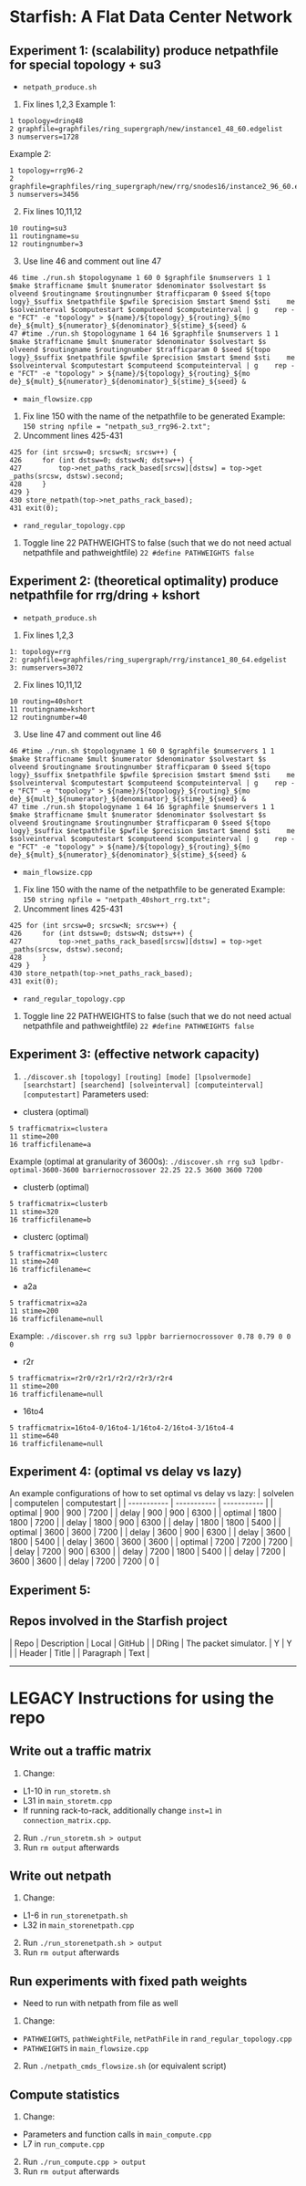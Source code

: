 # Starfish: A Flat Data Center Network

## Experiment 1: (scalability) produce netpathfile for special topology + su3
- `netpath_produce.sh`
1. Fix lines 1,2,3
Example 1:
```
1 topology=dring48
2 graphfile=graphfiles/ring_supergraph/new/instance1_48_60.edgelist
3 numservers=1728
```
Example 2:
```
1 topology=rrg96-2
2 graphfile=graphfiles/ring_supergraph/new/rrg/snodes16/instance2_96_60.edgelist
3 numservers=3456
```
2. Fix lines 10,11,12
```
10 routing=su3
11 routingname=su
12 routingnumber=3
```
3. Use line 46 and comment out line 47
```
46 time ./run.sh $topologyname 1 60 0 $graphfile $numservers 1 1     $make $trafficname $mult $numerator $denominator $solvestart $s    olveend $routingname $routingnumber $trafficparam 0 $seed ${topo    logy}_$suffix $netpathfile $pwfile $precision $mstart $mend $sti    me $solveinterval $computestart $computeend $computeinterval | g    rep -e "FCT" -e "topology" > ${name}/${topology}_${routing}_${mo    de}_${mult}_${numerator}_${denominator}_${stime}_${seed} &
47 #time ./run.sh $topologyname 1 64 16 $graphfile $numservers 1 1     $make $trafficname $mult $numerator $denominator $solvestart $s    olveend $routingname $routingnumber $trafficparam 0 $seed ${topo    logy}_$suffix $netpathfile $pwfile $precision $mstart $mend $sti    me $solveinterval $computestart $computeend $computeinterval | g    rep -e "FCT" -e "topology" > ${name}/${topology}_${routing}_${mo    de}_${mult}_${numerator}_${denominator}_${stime}_${seed} &
```
- `main_flowsize.cpp`
1. Fix line 150 with the name of the netpathfile to be generated
Example: `150 string npfile = "netpath_su3_rrg96-2.txt";`
2. Uncomment lines 425-431
```
425 for (int srcsw=0; srcsw<N; srcsw++) {
426     for (int dstsw=0; dstsw<N; dstsw++) {
427         top->net_paths_rack_based[srcsw][dstsw] = top->get    _paths(srcsw, dstsw).second;
428     }
429 }
430 store_netpath(top->net_paths_rack_based);
431 exit(0);
```
- `rand_regular_topology.cpp`
1. Toggle line 22 PATHWEIGHTS to false (such that we do not need actual netpathfile and pathweightfile)
`22 #define PATHWEIGHTS false`

## Experiment 2: (theoretical optimality) produce netpathfile for rrg/dring + kshort
- `netpath_produce.sh`
1. Fix lines 1,2,3
```
1: topology=rrg
2: graphfile=graphfiles/ring_supergraph/rrg/instance1_80_64.edgelist
3: numservers=3072
```
2. Fix lines 10,11,12
```
10 routing=40short
11 routingname=kshort
12 routingnumber=40
```
3. Use line 47 and comment out line 46
```
46 #time ./run.sh $topologyname 1 60 0 $graphfile $numservers 1 1     $make $trafficname $mult $numerator $denominator $solvestart $s    olveend $routingname $routingnumber $trafficparam 0 $seed ${topo    logy}_$suffix $netpathfile $pwfile $precision $mstart $mend $sti    me $solveinterval $computestart $computeend $computeinterval | g    rep -e "FCT" -e "topology" > ${name}/${topology}_${routing}_${mo    de}_${mult}_${numerator}_${denominator}_${stime}_${seed} &
47 time ./run.sh $topologyname 1 64 16 $graphfile $numservers 1 1     $make $trafficname $mult $numerator $denominator $solvestart $s    olveend $routingname $routingnumber $trafficparam 0 $seed ${topo    logy}_$suffix $netpathfile $pwfile $precision $mstart $mend $sti    me $solveinterval $computestart $computeend $computeinterval | g    rep -e "FCT" -e "topology" > ${name}/${topology}_${routing}_${mo    de}_${mult}_${numerator}_${denominator}_${stime}_${seed} &
```
- `main_flowsize.cpp`
1. Fix line 150 with the name of the netpathfile to be generated
Example: `150 string npfile = "netpath_40short_rrg.txt";`
2. Uncomment lines 425-431
```
425 for (int srcsw=0; srcsw<N; srcsw++) {
426     for (int dstsw=0; dstsw<N; dstsw++) {
427         top->net_paths_rack_based[srcsw][dstsw] = top->get    _paths(srcsw, dstsw).second;
428     }
429 }
430 store_netpath(top->net_paths_rack_based);
431 exit(0);
```
- `rand_regular_topology.cpp`
1. Toggle line 22 PATHWEIGHTS to false (such that we do not need actual netpathfile and pathweightfile)
`22 #define PATHWEIGHTS false`

## Experiment 3: (effective network capacity) 
1. `./discover.sh [topology] [routing] [mode] [lpsolvermode] [searchstart] [searchend] [solveinterval] [computeinterval] [computestart]`
Parameters used:
- clustera (optimal)
```
5 trafficmatrix=clustera
11 stime=200
16 trafficfilename=a
```
Example (optimal at granularity of 3600s): `./discover.sh rrg su3 lpdbr-optimal-3600-3600 barriernocrossover 22.25 22.5 3600 3600 7200`
- clusterb (optimal)
```
5 trafficmatrix=clusterb
11 stime=320
16 trafficfilename=b
```
- clusterc (optimal)
```
5 trafficmatrix=clusterc
11 stime=240
16 trafficfilename=c
```
- a2a
```
5 trafficmatrix=a2a
11 stime=200
16 trafficfilename=null
```
Example: `./discover.sh rrg su3 lppbr barriernocrossover 0.78 0.79 0 0 0` 
- r2r
```
5 trafficmatrix=r2r0/r2r1/r2r2/r2r3/r2r4
11 stime=200
16 trafficfilename=null
```
- 16to4
```
5 trafficmatrix=16to4-0/16to4-1/16to4-2/16to4-3/16to4-4
11 stime=640
16 trafficfilename=null
```

## Experiment 4: (optimal vs delay vs lazy)
An example configurations of how to set optimal vs delay vs lazy:
| solvelen | computelen | computestart |
| ----------- | ----------- | ----------- |
| optimal | 900 | 900 | 7200 |
| delay | 900 | 900 | 6300 |
| optimal | 1800 | 1800 | 7200 |
| delay | 1800 | 900 | 6300 |
| delay | 1800 | 1800 | 5400 |
| optimal | 3600 | 3600 | 7200 |
| delay | 3600 | 900 | 6300 |
| delay | 3600 | 1800 | 5400 |
| delay | 3600 | 3600 | 3600 |
| optimal | 7200 | 7200 | 7200 |
| delay | 7200 | 900 | 6300 |
| delay | 7200 | 1800 | 5400 |
| delay | 7200 | 3600 | 3600 |
| delay | 7200 | 7200 | 0 |

## Experiment 5:

## Repos involved in the Starfish project
| Repo | Description | Local | GitHub |
| DRing | The packet simulator. | Y | Y |
| Header | Title |
| Paragraph | Text | 

---

# LEGACY Instructions for using the repo
## Write out a traffic matrix
1. Change:
- L1-10 in `run_storetm.sh`
- L31 in `main_storetm.cpp`
- If running rack-to-rack, additionally change `inst=1` in `connection_matrix.cpp`.
2. Run `./run_storetm.sh > output`
3. Run `rm output` afterwards

## Write out netpath
1. Change:
- L1-6 in `run_storenetpath.sh`
- L32 in `main_storenetpath.cpp`
2. Run `./run_storenetpath.sh > output`
3. Run `rm output` afterwards

## Run experiments with fixed path weights
- Need to run with netpath from file as well
1. Change:
- `PATHWEIGHTS`, `pathWeightFile`, `netPathFile` in `rand_regular_topology.cpp`
- `PATHWEIGHTS` in `main_flowsize.cpp`
2. Run `./netpath_cmds_flowsize.sh` (or equivalent script)

## Compute statistics
1. Change:
- Parameters and function calls in `main_compute.cpp`
- L7 in `run_compute.cpp`
2. Run `./run_compute.cpp > output`
3. Run `rm output` afterwards
